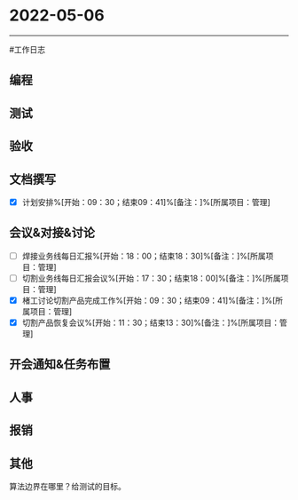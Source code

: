 # 2022-05-06 

---

#工作日志

## 编程



## 测试



## 验收 



## 文档撰写 
- [x] 计划安排%[开始：09：30；结束09：41]%[备注：]%[所属项目：管理]


## 会议&对接&讨论

- [ ] 焊接业务线每日汇报%[开始：18：00；结束18：30]%[备注：]%[所属项目：管理]
- [ ] 切割业务线每日汇报会议%[开始：17：30；结束18：00]%[备注：]%[所属项目：管理]
- [x] 楮工讨论切割产品完成工作%[开始：09：30；结束09：41]%[备注：]%[所属项目：管理]
- [x] 切割产品恢复会议%[开始：11：30；结束13：30]%[备注：]%[所属项目：管理]

## 开会通知&任务布置



## 人事



## 报销



## 其他



算法边界在哪里？给测试的目标。